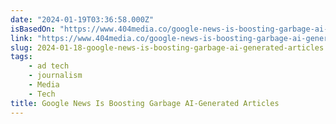 ```yaml
---
date: "2024-01-19T03:36:58.000Z"
isBasedOn: "https://www.404media.co/google-news-is-boosting-garbage-ai-generated-articles/"
link: "https://www.404media.co/google-news-is-boosting-garbage-ai-generated-articles/"
slug: 2024-01-18-google-news-is-boosting-garbage-ai-generated-articles
tags:
    - ad tech
    - journalism
    - Media
    - Tech
title: Google News Is Boosting Garbage AI-Generated Articles
---
```

